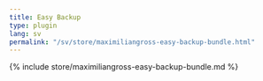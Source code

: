 ```yaml
---
title: Easy Backup
type: plugin
lang: sv
permalink: "/sv/store/maximiliangross-easy-backup-bundle.html"
---
```


{% include store/maximiliangross-easy-backup-bundle.md %}
